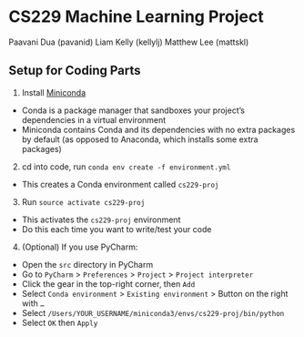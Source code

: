 # CS229 Machine Learning Project
Paavani Dua (pavanid)
Liam Kelly (kellylj)
Matthew Lee (mattskl)

## Setup for Coding Parts

1. Install [Miniconda](https://conda.io/docs/user-guide/install/index.html#regular-installation)
  - Conda is a package manager that sandboxes your project’s dependencies in a virtual environment
  - Miniconda contains Conda and its dependencies with no extra packages by default (as opposed to Anaconda, which installs some extra packages)
2. cd into code, run `conda env create -f environment.yml`
  - This creates a Conda environment called `cs229-proj`
3. Run `source activate cs229-proj`
  - This activates the `cs229-proj` environment
  - Do this each time you want to write/test your code
4. (Optional) If you use PyCharm:
  - Open the `src` directory in PyCharm
  - Go to `PyCharm` > `Preferences` > `Project` > `Project interpreter`
  - Click the gear in the top-right corner, then `Add`
  - Select `Conda environment` > `Existing environment` > Button on the right with `…`
  - Select `/Users/YOUR_USERNAME/miniconda3/envs/cs229-proj/bin/python`
  - Select `OK` then `Apply`
